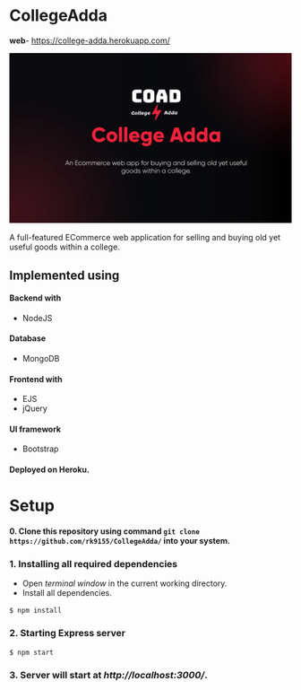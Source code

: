 # CollegeAdda

**web**- https://college-adda.herokuapp.com/

![Poster](/poster/poster.jpg)
 
A full-featured ECommerce web application for selling and buying old yet useful goods within a college.

## Implemented using
#### Backend with 
- NodeJS

#### Database
- MongoDB 

#### Frontend with 
- EJS
- jQuery 

#### UI framework
- Bootstrap

#### Deployed on Heroku.

# Setup
#### 0. Clone this repository using command `git clone https://github.com/rk9155/CollegeAdda/` into your system.
### 1. Installing all required dependencies 

- Open *terminal window* in the current working directory.
- Install all dependencies.
```
$ npm install
```

### 2. Starting Express server
```
$ npm start
```

### 3. Server will start at *http://localhost:3000/*.


